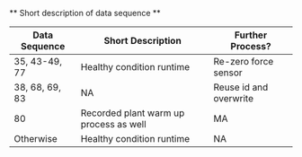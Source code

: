 ** Short description of data sequence **

| Data Sequence  | Short Description | Further Process? |
| ------------- | ------------- |  ------------- |
| 35, 43-49, 77  | Healthy condition runtime  | Re-zero force sensor|
| 38, 68, 69, 83| NA | Reuse id and overwrite |
| 80 | Recorded plant warm up process as well| MA|
| Otherwise  | Healthy condition runtime   | NA |
